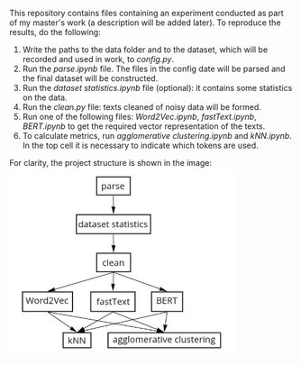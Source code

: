 This repository contains files containing an experiment conducted as part of my master's work (a description will be added later). To reproduce the results, do the following:
1. Write the paths to the data folder and to the dataset, which will be recorded and used in work, to *config.py*.
2. Run the *parse.ipynb* file. The files in the config date will be parsed and the final dataset will be constructed.
3. Run the *dataset statistics.ipynb* file (optional): it contains some statistics on the data.
4. Run the *clean.py* file: texts cleaned of noisy data will be formed.
5. Run one of the following files: *Word2Vec.ipynb*, *fastText.ipynb*, *BERT.ipynb* to get the required vector representation of the texts.
6. To calculate metrics, run *agglomerative clustering.ipynb* and *kNN.ipynb*. In the top cell it is necessary to indicate which tokens are used.

For clarity, the project structure is shown in the image:<br>
<img src="/images/structure.jpg" alt="structure" width="400"/>
